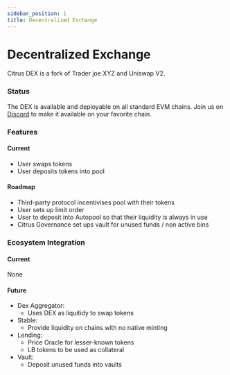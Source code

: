 ```yaml
---
sidebar_position: 1
title: Decentralized Exchange
---
```


# Decentralized Exchange

Citrus DEX is a fork of Trader joe XYZ and Uniswap V2.


### Status

The DEX is available and deployable on all standard EVM chains. Join us on [Discord](https://discord.citrus.finance/) to make it available on your favorite chain.


### Features

#### Current

- User swaps tokens
- User deposits tokens into pool

#### Roadmap

- Third-party protocol incentivises pool with their tokens
- User sets up limit order
- User to deposit into Autopool so that their liquidity is always in use
- Citrus Governance set ups vault for unused funds / non active bins


### Ecosystem Integration

#### Current

None

#### Future

- Dex Aggregator:
  - Uses DEX as liquitidy to swap tokens
- Stable:
  - Provide liquidity on chains with no native minting
- Lending:
  - Price Oracle for lesser-known tokens
  - LB tokens to be used as collateral
- Vault:
  - Deposit unused funds into vaults

